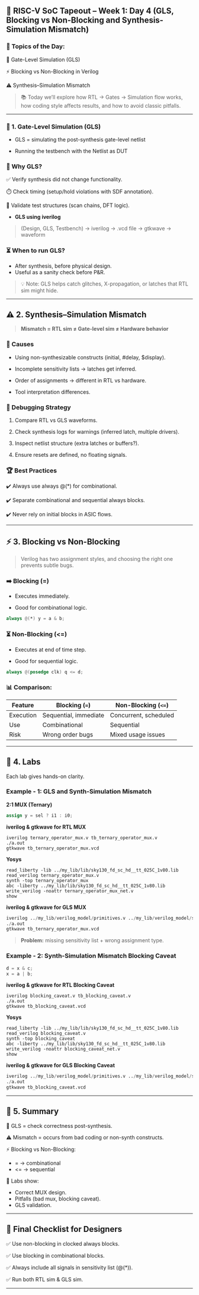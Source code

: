 ## 🌟 RISC-V SoC Tapeout – Week 1: Day 4 (GLS, Blocking vs Non-Blocking and Synthesis-Simulation Mismatch)

### 🌟 Topics of the Day:

🧩 Gate-Level Simulation (GLS)

⚡ Blocking vs Non-Blocking in Verilog

⚠️ Synthesis–Simulation Mismatch

> 📚 Today we’ll explore how RTL → Gates → Simulation flow works, how coding style affects results, and how to avoid classic pitfalls.

---

### 🧩 1. Gate-Level Simulation (GLS)

- GLS = simulating the post-synthesis gate-level netlist 

- Running the testbench with the Netlist as DUT

### 🔑 Why GLS?

✅ Verify synthesis did not change functionality.

⏱️ Check timing (setup/hold violations with SDF annotation).

🔗 Validate test structures (scan chains, DFT logic).

- **GLS using iverilog**

> (Design, GLS, Testbench) -> iverilog -> .vcd file -> gtkwave -> waveform

### ⏳ When to run GLS?
- After synthesis, before physical design.
- Useful as a sanity check before P&R.

> 💡 Note: GLS helps catch glitches, X-propagation, or latches that RTL sim might hide.

---

## ⚠️ 2. Synthesis–Simulation Mismatch

> **Mismatch = RTL sim ≠ Gate-level sim ≠ Hardware behavior**

### 🛑 Causes

- Using non-synthesizable constructs (initial, #delay, $display).

- Incomplete sensitivity lists → latches get inferred.

- Order of assignments → different in RTL vs hardware.

- Tool interpretation differences.

### 🔧 Debugging Strategy

1. Compare RTL vs GLS waveforms.

2. Check synthesis logs for warnings (inferred latch, multiple drivers).

3. Inspect netlist structure (extra latches or buffers?).

4. Ensure resets are defined, no floating signals.

### 🏆 Best Practices

✔️ Always use always @(*) for combinational.

✔️ Separate combinational and sequential always blocks.

✔️ Never rely on initial blocks in ASIC flows.

---

## ⚡ 3. Blocking vs Non-Blocking

> Verilog has two assignment styles, and choosing the right one prevents subtle bugs.

### ➡️ Blocking (=)

- Executes immediately.

- Good for combinational logic.

```verilog
always @(*) y = a & b;
```

### ⏳ Non-Blocking (<=)

- Executes at end of time step.

- Good for sequential logic.

```verilog
always @(posedge clk) q <= d;
```

### 📊 Comparison:

| Feature   | Blocking (`=`)        | Non-Blocking (`<=`)   |
| --------- | --------------------- | --------------------- |
| Execution | Sequential, immediate | Concurrent, scheduled |
| Use       | Combinational         | Sequential            |
| Risk      | Wrong order bugs      | Mixed usage issues    |

---

## 🧪 4. Labs

Each lab gives hands-on clarity.

### Example - 1: GLS and Synth-Simulation Mismatch

**2:1 MUX (Ternary)**

```verilog
assign y = sel ? i1 : i0;
```

**iverilog & gtkwave for RTL MUX**
```
iverilog ternary_operator_mux.v tb_ternary_operator_mux.v 
./a.out
gtkwave tb_ternary_operator_mux.vcd
```
<div align="center">



</div>

**Yosys**
```yosys
read_liberty -lib ../my_lib/lib/sky130_fd_sc_hd__tt_025C_1v80.lib 
read_verilog ternary_operator_mux.v
synth -top ternary_operator_mux
abc -liberty ../my_lib/lib/sky130_fd_sc_hd__tt_025C_1v80.lib 
write_verilog -noattr ternary_operator_mux_net.v
show
```
<div align="center">



</div>

**iverilog & gtkwave for GLS MUX**
```verilog
iverilog ../my_lib/verilog_model/primitives.v ../my_lib/verilog_model/sky130_fd_sc_hd.v ternary_operator_mux_net.v tb_ternary_operator_mux.v
./a.out
gtkwave tb_ternary_operator_mux.vcd
```

<div align="center">



</div>

> **Problem:** missing sensitivity list + wrong assignment type.

### Example - 2: Synth-Simulation Mismatch Blocking Caveat

```verilog
d = x & c;  
x = a | b;  
```

**iverilog & gtkwave for RTL Blocking Caveat**
```
iverilog blocking_caveat.v tb_blocking_caveat.v
./a.out
gtkwave tb_blocking_caveat.vcd
```

<div align="center">



</div>

**Yosys**
```yosys
read_liberty -lib ../my_lib/lib/sky130_fd_sc_hd__tt_025C_1v80.lib 
read_verilog blocking_caveat.v
synth -top blocking_caveat
abc -liberty ../my_lib/lib/sky130_fd_sc_hd__tt_025C_1v80.lib 
write_verilog -noattr blocking_caveat_net.v
show
```
<div align="center">



</div>

**iverilog & gtkwave for GLS Blocking Caveat**
```verilog
iverilog ../my_lib/verilog_model/primitives.v ../my_lib/verilog_model/sky130_fd_sc_hd.v blocking_caveat_net.v tb_blocking_caveat.v
./a.out
gtkwave tb_blocking_caveat.vcd
```
<div align="center">



</div>

---

## 📌 5. Summary

🔗 GLS = check correctness post-synthesis.

⚠️ Mismatch = occurs from bad coding or non-synth constructs.

⚡ Blocking vs Non-Blocking:

- = → combinational
- <= → sequential

🧪 Labs show:

- Correct MUX design.
- Pitfalls (bad mux, blocking caveat).
- GLS validation.

---

## 🎯 Final Checklist for Designers

✅ Use non-blocking in clocked always blocks.

✅ Use blocking in combinational blocks.

✅ Always include all signals in sensitivity list (@(*)).

✅ Run both RTL sim & GLS sim.

---


